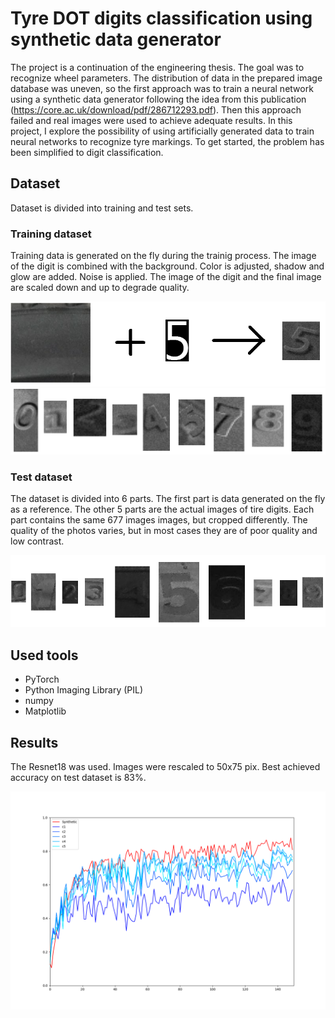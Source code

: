 
# Tyre DOT digits classification using synthetic data generator

The project is a continuation of the engineering thesis. The goal was to recognize wheel parameters. The distribution of data in the prepared image database was uneven, so the first approach was to train a neural network using a synthetic data generator following the idea from this publication (https://core.ac.uk/download/pdf/286712293.pdf). Then this approach failed and real images were used to achieve adequate results. In this project, I explore the possibility of using artificially generated data to train neural networks to recognize tyre markings. To get started, the problem has been simplified to digit classification.


## Dataset

Dataset is divided into training and test sets.

### Training dataset

Training data is generated on the fly during the trainig process. 
The image of the digit is combined with the background. 
Color is adjusted, shadow and glow are added. Noise is applied. 
The image of the digit and the final image are scaled down and up to degrade quality.

<img src="train_dataset_generator.png"/>
<img src="train_dataset_examples.png">

### Test dataset

The dataset is divided into 6 parts. 
The first part is data generated on the fly as a reference. 
The other 5 parts are the actual images of tire digits.
Each part contains the same 677 images images, but cropped differently. 
The quality of the photos varies, but in most cases they are 
of poor quality and low contrast.

<img src="test_dataset_examples.png">

## Used tools
- PyTorch
- Python Imaging Library (PIL)
- numpy
- Matplotlib

## Results

The Resnet18 was used. Images were rescaled to 50x75 pix. Best achieved accuracy on test dataset is 83%.

<img src="results_50x75_acc_83_3.png">
